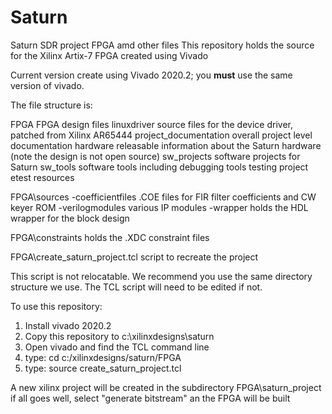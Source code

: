 # Saturn
Saturn SDR project FPGA amd other files
This repository holds the source for the Xilinx Artix-7 FPGA created using Vivado

Current version create using Vivado 2020.2; you **must** use the same version of vivado.

The file structure is:

FPGA				FPGA design files
linuxdriver			source files for the device driver, patched from Xilinx AR65444
project_documentation		overall project level documentation
hardware			releasable information about the Saturn hardware (note the design is not open source)
sw_projects			software projects for Saturn
sw_tools			software tools including debugging tools
testing				project etest resources


FPGA\sources
-coefficientfiles		.COE files for FIR filter coefficients and CW keyer ROM
-verilogmodules			various IP modules
-wrapper			holds the HDL wrapper for the block design

FPGA\constraints			holds the .XDC constraint files

FPGA\create_saturn_project.tcl	script to recreate the project

This script is not relocatable. We recommend you use the same directory structure we use. The TCL script will need to be edited if not.

To use this repository:
1. Install vivado 2020.2
2. Copy this repository to c:\xilinxdesigns\saturn
3. Open vivado and find the TCL command line
4. type: cd c:/xilinxdesigns/saturn/FPGA
5. type: source create_saturn_project.tcl

A new xilinx project will be created in the subdirectory FPGA\saturn_project
if all goes well, select "generate bitstream" an the FPGA will be built

